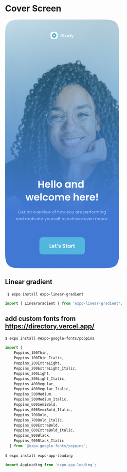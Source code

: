 # Cover Screen
![cover](https://github.com/Madhu683/Study-app/blob/master/assets/Images/Cover%20Screen.png)

## Linear gradient
<code> $ expo install expo-linear-gradient </code>

```javascript
import { LinearGradient } from 'expo-linear-gradient';

```
## add custom fonts from https://directory.vercel.app/
<code>$ expo install @expo-google-fonts/poppins </code>
```javascript
import { 
    Poppins_100Thin,
    Poppins_100Thin_Italic,
    Poppins_200ExtraLight,
    Poppins_200ExtraLight_Italic,
    Poppins_300Light,
    Poppins_300Light_Italic,
    Poppins_400Regular,
    Poppins_400Regular_Italic,
    Poppins_500Medium,
    Poppins_500Medium_Italic,
    Poppins_600SemiBold,
    Poppins_600SemiBold_Italic,
    Poppins_700Bold,
    Poppins_700Bold_Italic,
    Poppins_800ExtraBold,
    Poppins_800ExtraBold_Italic,
    Poppins_900Black,
    Poppins_900Black_Italic 
  } from '@expo-google-fonts/poppins';

```

<code>$ expo install expo-app-loading </code>
```javascript
import AppLoading from 'expo-app-loading';
```
